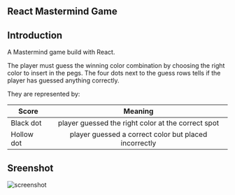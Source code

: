 ## React Mastermind Game

## Introduction

A Mastermind game build with React.

The player must guess the winning color combination by choosing the right color to insert in the pegs. The four dots next to the guess rows tells if the player has guessed anything correctly.

They are represented by:

| Score      |                        Meaning                        |
| ---------- | :---------------------------------------------------: |
| Black dot  |  player guessed the right color at the correct spot   |
| Hollow dot | player guessed a correct color but placed incorrectly |

## Sreenshot

![screenshot](https://i.imgur.com/MHHrVNX.png "screenshot")
